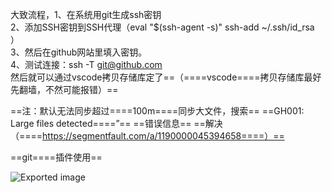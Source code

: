 大致流程，1、在系统用git生成ssh密钥  
2、添加SSH密钥到SSH代理（eval "$(ssh-agent -s)" ssh-add ~/.ssh/id_rsa ）  
3、然后在github网站里填入密钥。  
4、测试连接：ssh -T git@github.com  
然后就可以通过vscode拷贝存储库定了==（====vscode====拷贝存储库最好先翻墙，不然可能报错）==
   

==注：默认无法同步超过====100m====同步大文件，搜索== ==GH001: Large files detected====”== ==错误信息== ==解决（====https://segmentfault.com/a/1190000045394658====）==
 
==git====插件使用==

![Exported image](png/Exported%20image%2020250821052707-0.png)